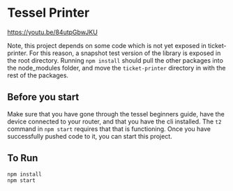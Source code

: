 # Tessel Printer

https://youtu.be/84utpGbwJKU

Note, this project depends on some code which is not yet exposed in
ticket-printer. For this reason, a snapshot test version of the library is
exposed in the root directory. Running `npm install` should pull the other 
packages into the node_modules folder, and move the `ticket-printer` directory
in with the rest of the packages.

## Before you start
Make sure that you have gone through the tessel beginners guide, have the device
connected to your router, and that you have the cli installed. The `t2` command
in `npm start` requires that that is functioning. Once you have successfully
pushed code to it, you can start this project.

## To Run
```
npm install
npm start
```
